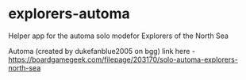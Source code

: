# explorers-automa
Helper app for the automa solo modefor Explorers of the North Sea

Automa (created by dukefanblue2005 on bgg) link here - https://boardgamegeek.com/filepage/203170/solo-automa-explorers-north-sea
